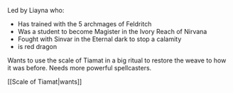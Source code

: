 Led by Liayna who:
- Has trained with the 5 archmages of Feldritch
- Was a student to become Magister in the Ivory Reach of Nirvana
- Fought with Sinvar in the Eternal dark to stop a calamity
- is red dragon

Wants to use the scale of Tiamat in a big ritual to restore the weave to how it was before. Needs more powerful spellcasters.

[[Scale of Tiamat|wants]]